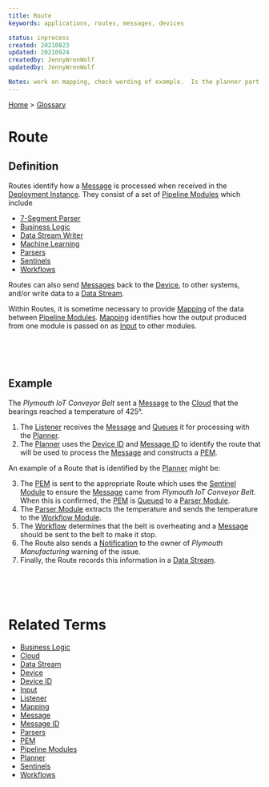 ```yaml
---
title: Route
keywords: applications, routes, messages, devices

status: inprocess
created: 20210823
updated: 20210924
createdby: JennyWrenWolf
updatedby: JennyWrenWolf

Notes: work on mapping, check wording of example.  Is the planner part of the route?  Is there too much info in the Example?  Do we need to add Mapping in the example? - Ready for Review   9/8 rework example.  Ready for Review  9/9 Add hyperlinks to the example.  Done.  9/24 Double check wording and mark complete
---
```

[Home](../Index.md) > [Glossary](./Index.md)

# Route
## Definition
Routes identify how a [Message](./Glossary/Message.md) is processed when received in the [Deployment Instance](./DeploymentInstance.md).  They consist of a set of [Pipeline Modules](./Glossary/PipelineModule.md) which include 

- [7-Segment Parser](./SevenSegmentParser.md)
- [Business Logic](./Glossary/BusinessLogic.md)
- [Data Stream Writer](./DataStreamWriter.md)
- [Machine Learning](./MachineLearning.md)
- [Parsers](./Glossary/Parsers.md)
- [Sentinels](./Glossary/Sentinel.md)
- [Workflows](./Glossary/Workflow.md) 

Routes can also send [Messages](./Glossary/Message.md) back to the [Device](./Glossary/Device.md), to other systems, and/or write data to a [Data Stream](./Glossary/DataStream.md).

Within Routes, it is sometime necessary to provide [Mapping](./Glossary/Mapping.md) of the data between [Pipeline Modules](./Glossary/PipelineModule.md).  [Mapping](./Glossary/Mapping.md) identifies how the output produced from one module is passed on as [Input](./Glossary/Input) to other modules.  

<br>
<br>
<br>

## Example

The *Plymouth IoT Conveyor Belt* sent a [Message](./Glossary/Message.md) to the [Cloud](./Glossary/Cloud.md) that the bearings reached a temperature of 425°.  
1. The [Listener](./Glossary/Listener.md) receives the [Message](./Glossary/Message.md) and [Queues](./Queue.md) it for processing with the [Planner](./Glossary/Planner.md).
2. The [Planner](./Glossary/Planner.md) uses the [Device ID](./Glossary/DeviceID.md) and [Message ID](./Glossary/MessageID.md) to identify the route that will be used to process the [Message](./Glossary/Message.md) and constructs a [PEM](./Glossary/PEM.md).  

An example of a Route that is identified by the [Planner](./Glossary/Planner.md) might be:  

3. The [PEM](./Glossary/PEM.md) is sent to the appropriate Route which uses the [Sentinel Module](./Glossary/Sentinel.md) to ensure the [Message](./Glossary/Message.md) came from *Plymouth IoT Conveyor Belt*.  When this is confirmed, the [PEM](./Glossary/PEM.md) is [Queued](./Queue.md) to a [Parser Module](./Glossary/Parsers.md).
4. The [Parser Module](./Glossary/Parsers.md) extracts the temperature and sends the temperature to the [Workflow Module](./Glossary/Workflow.md).
3. The [Workflow](./Glossary/Workflow.md) determines that the belt is overheating and a [Message](./Glossary/Message.md) should be sent to the belt to make it stop. 
4. The Route also sends a [Notification](./Glossary/Notification.md) to the owner of *Plymouth Manufacturing* warning of the issue. 
5. Finally, the Route records this information in a [Data Stream](./Glossary/DataStream).

<br>
<br>
<br>

# Related Terms
- [Business Logic](./Glossary/BusinessLogic.md)
- [Cloud](./Glossary/Cloud.md)
- [Data Stream](./Glossary/DataStream.md)
- [Device](./Glossary/Device.md)
- [Device ID](./Glossary/DeviceID.md)
- [Input](./Glossary/Input)
- [Listener](./Glossary/Listener.md)
- [Mapping](./Glossary/Mapping.md)
- [Message](./Glossary/Message.md)
- [Message ID](./Glossary/MessageID.md)
- [Parsers](./Glossary/Parsers.md)
- [PEM](./Glossary/PEM.md)
- [Pipeline Modules](./Glossary/PipelineModule.md)
- [Planner](./Glossary/Planner.md)
- [Sentinels](./Glossary/Sentinel.md)
- [Workflows](./Glossary/Workflow.md) 